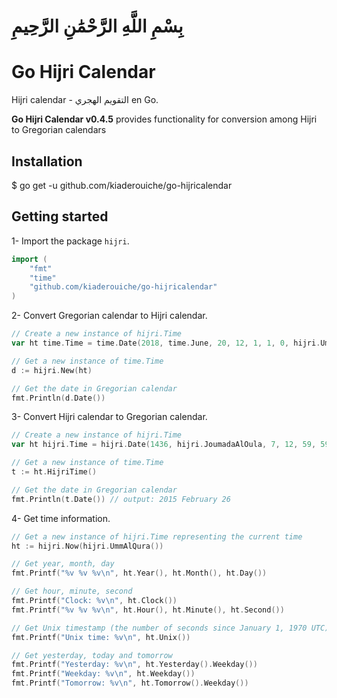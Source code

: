 # بِسْمِ اللَّهِ الرَّحْمَٰنِ الرَّحِيمِ

# Go Hijri Calendar
Hijri calendar - التقويم الهجري en Go.

**Go Hijri Calendar v0.4.5** provides functionality for conversion among Hijri  to Gregorian calendars

## Installation

$ go get -u github.com/kiaderouiche/go-hijricalendar

## Getting started

1- Import the package `hijri`.

```go
import (
    "fmt"
    "time"
    "github.com/kiaderouiche/go-hijricalendar"
)
```

2- Convert Gregorian calendar to Hijri calendar.

```go
// Create a new instance of hijri.Time
var ht time.Time = time.Date(2018, time.June, 20, 12, 1, 1, 0, hijri.UmmAlQura())

// Get a new instance of time.Time
d := hijri.New(ht)

// Get the date in Gregorian calendar
fmt.Println(d.Date())
```

3- Convert Hijri calendar to Gregorian calendar.

```go
// Create a new instance of hijri.Time
var ht hijri.Time = hijri.Date(1436, hijri.JoumadaAlOula, 7, 12, 59, 59, 0, hijri.UmmAlQura())

// Get a new instance of time.Time
t := ht.HijriTime()

// Get the date in Gregorian calendar
fmt.Println(t.Date()) // output: 2015 February 26
```
4- Get time information.

```go
// Get a new instance of hijri.Time representing the current time
ht := hijri.Now(hijri.UmmAlQura())

// Get year, month, day
fmt.Printf("%v %v %v\n", ht.Year(), ht.Month(), ht.Day())

// Get hour, minute, second
fmt.Printf("Clock: %v\n", ht.Clock())
fmt.Printf("%v %v %v\n", ht.Hour(), ht.Minute(), ht.Second())

// Get Unix timestamp (the number of seconds since January 1, 1970 UTC)
fmt.Printf("Unix time: %v\n", ht.Unix())

// Get yesterday, today and tomorrow
fmt.Printf("Yesterday: %v\n", ht.Yesterday().Weekday())
fmt.Printf("Weekday: %v\n", ht.Weekday())
fmt.Printf("Tomorrow: %v\n", ht.Tomorrow().Weekday())
```
